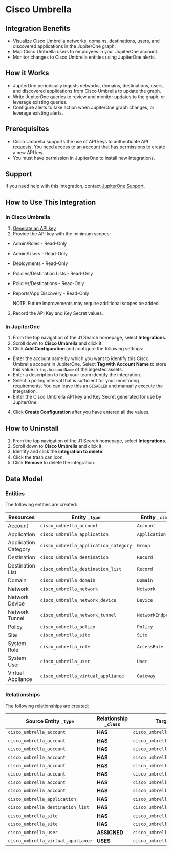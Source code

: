 # Cisco Umbrella

## Integration Benefits

- Visualize Cisco Umbrella networks, domains, destinations, users, and
  discovered applications in the JupiterOne graph.
- Map Cisco Umbrella users to employees in your JupiterOne account.
- Monitor changes to Cisco Umbrella entities using JupiterOne alerts.

## How it Works

- JupiterOne periodically ingests networks, domains, destinations, users, and
  discovered applications from Cisco Umbrella to update the graph.
- Write JupiterOne queries to review and monitor updates to the graph, or
  leverage existing queries.
- Configure alerts to take action when JupiterOne graph changes, or leverage
  existing alerts.

## Prerequisites

- Cisco Umbrella supports the use of API keys to authenticate API requests. You
  need access to an account that has permissions to create a new API key.
- You must have permission in JupiterOne to install new integrations.

## Support

If you need help with this integration, contact
[JupiterOne Support](https://support.jupiterone.io).

## How to Use This Integration

### In Cisco Umbrella

1. [Generate an API key](https://docs.umbrella.com/umbrella-user-guide/docs/add-umbrella-api-keys)
2. Provide the API key with the minimum scopes:

- Admin/Roles - Read-Only
- Admin/Users - Read-Only
- Deployments - Read-Only
- Policies/Destination Lists - Read-Only
- Policies/Destinations - Read-Only
- Reports/App Discovery - Read-Only

  NOTE: Future improvements may require additional scopes be added.

3. Record the API Key and Key Secret values.

### In JupiterOne

1. From the top navigation of the J1 Search homepage, select **Integrations**.
2. Scroll down to **Cisco Umbrella** and click it.
3. Click **Add Configuration** and configure the following settings:

- Enter the account name by which you want to identify this Cisco Umbrella
  account in JupiterOne. Select **Tag with Account Name** to store this value in
  `tag.AccountName` of the ingested assets.
- Enter a description to help your team identify the integration.
- Select a polling interval that is sufficient for your monitoring requirements.
  You can leave this as `DISABLED` and manually execute the integration.
- Enter the Cisco Umbrella API key and Key Secret generated for use by
  JupiterOne.

4. Click **Create Configuration** after you have entered all the values.

## How to Uninstall

1. From the top navigation of the J1 Search homepage, select **Integrations**.
2. Scroll down to **Cisco Umbrella** and click it.
3. Identify and click the **integration to delete**.
4. Click the trash can icon.
5. Click **Remove** to delete the integration.

<!-- {J1_DOCUMENTATION_MARKER_START} -->
<!--
********************************************************************************
NOTE: ALL OF THE FOLLOWING DOCUMENTATION IS GENERATED USING THE
"j1-integration document" COMMAND. DO NOT EDIT BY HAND! PLEASE SEE THE DEVELOPER
DOCUMENTATION FOR USAGE INFORMATION:

https://github.com/JupiterOne/sdk/blob/main/docs/integrations/development.md
********************************************************************************
-->

## Data Model

### Entities

The following entities are created:

| Resources            | Entity `_type`                        | Entity `_class`   |
| -------------------- | ------------------------------------- | ----------------- |
| Account              | `cisco_umbrella_account`              | `Account`         |
| Application          | `cisco_umbrella_application`          | `Application`     |
| Application Category | `cisco_umbrella_application_category` | `Group`           |
| Destination          | `cisco_umbrella_destination`          | `Record`          |
| Destination List     | `cisco_umbrella_destination_list`     | `Record`          |
| Domain               | `cisco_umbrella_domain`               | `Domain`          |
| Network              | `cisco_umbrella_network`              | `Network`         |
| Network Device       | `cisco_umbrella_network_device`       | `Device`          |
| Network Tunnel       | `cisco_umbrella_network_tunnel`       | `NetworkEndpoint` |
| Policy               | `cisco_umbrella_policy`               | `Policy`          |
| Site                 | `cisco_umbrella_site`                 | `Site`            |
| System Role          | `cisco_umbrella_role`                 | `AccessRole`      |
| System User          | `cisco_umbrella_user`                 | `User`            |
| Virtual Appliance    | `cisco_umbrella_virtual_appliance`    | `Gateway`         |

### Relationships

The following relationships are created:

| Source Entity `_type`              | Relationship `_class` | Target Entity `_type`                 |
| ---------------------------------- | --------------------- | ------------------------------------- |
| `cisco_umbrella_account`           | **HAS**               | `cisco_umbrella_application`          |
| `cisco_umbrella_account`           | **HAS**               | `cisco_umbrella_destination_list`     |
| `cisco_umbrella_account`           | **HAS**               | `cisco_umbrella_domain`               |
| `cisco_umbrella_account`           | **HAS**               | `cisco_umbrella_network`              |
| `cisco_umbrella_account`           | **HAS**               | `cisco_umbrella_network_device`       |
| `cisco_umbrella_account`           | **HAS**               | `cisco_umbrella_policy`               |
| `cisco_umbrella_account`           | **HAS**               | `cisco_umbrella_site`                 |
| `cisco_umbrella_account`           | **HAS**               | `cisco_umbrella_user`                 |
| `cisco_umbrella_application`       | **HAS**               | `cisco_umbrella_application_category` |
| `cisco_umbrella_destination_list`  | **HAS**               | `cisco_umbrella_destination`          |
| `cisco_umbrella_site`              | **HAS**               | `cisco_umbrella_network_tunnel`       |
| `cisco_umbrella_site`              | **HAS**               | `cisco_umbrella_virtual_appliance`    |
| `cisco_umbrella_user`              | **ASSIGNED**          | `cisco_umbrella_role`                 |
| `cisco_umbrella_virtual_appliance` | **USES**              | `cisco_umbrella_domain`               |

<!--
********************************************************************************
END OF GENERATED DOCUMENTATION AFTER BELOW MARKER
********************************************************************************
-->
<!-- {J1_DOCUMENTATION_MARKER_END} -->
